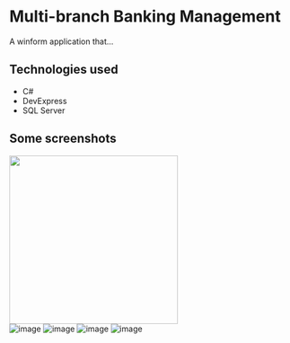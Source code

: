 # Multi-branch Banking Management
A winform application that...

## Technologies used
* C#
* DevExpress
* SQL Server

## Some screenshots
<img src="https://user-images.githubusercontent.com/64318804/192340364-3b0c946b-33e0-4940-9172-cd1836ca54c2.png" style="width:300px;" /><br>
![image](https://user-images.githubusercontent.com/64318804/192340569-adcd4a3f-00dc-4396-8885-3aa1a2c752a0.png)
![image](https://user-images.githubusercontent.com/64318804/192340782-f902be1c-12c0-49d9-baa2-bbd255361c7f.png)
![image](https://user-images.githubusercontent.com/64318804/192341702-04720006-3cfd-42eb-90f1-9c965ab70006.png)
![image](https://user-images.githubusercontent.com/64318804/192342082-a747a3b5-b4cd-4c6f-aa42-75655b99fccb.png)


